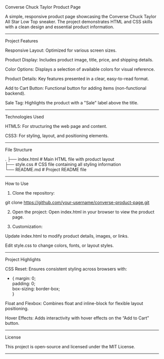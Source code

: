 Converse Chuck Taylor Product Page

A simple, responsive product page showcasing the Converse Chuck Taylor All Star Low Top sneaker. The project demonstrates HTML and CSS skills with a clean design and essential product information.


---

Project Features

Responsive Layout: Optimized for various screen sizes.

Product Display: Includes product image, title, price, and shipping details.

Color Options: Displays a selection of available colors for visual reference.

Product Details: Key features presented in a clear, easy-to-read format.

Add to Cart Button: Functional button for adding items (non-functional backend).

Sale Tag: Highlights the product with a "Sale" label above the title.



---

Technologies Used

HTML5: For structuring the web page and content.

CSS3: For styling, layout, and positioning elements.



---

File Structure

.
├── index.html           # Main HTML file with product layout  
├── style.css            # CSS file containing all styling information  
└── README.md            # Project README file


---

How to Use

1. Clone the repository:

git clone https://github.com/your-username/converse-product-page.git


2. Open the project:
Open index.html in your browser to view the product page.


3. Customization:

Update index.html to modify product details, images, or links.

Edit style.css to change colors, fonts, or layout styles.





---

Project Highlights

CSS Reset:
Ensures consistent styling across browsers with:

* {
    margin: 0;  
    padding: 0;  
    box-sizing: border-box;  
}

Float and Flexbox:
Combines float and inline-block for flexible layout positioning.

Hover Effects:
Adds interactivity with hover effects on the “Add to Cart” button.



---

License

This project is open-source and licensed under the MIT License.


---

